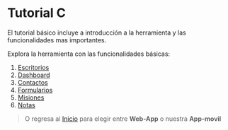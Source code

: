 # Tutorial C

El tutorial básico incluye a introducción a la herramienta y las funcionalidades mas importantes. 

Explora la herramienta con las funcionalidades básicas:

1. [Escritorios](/v1/web-app/basico/escritorios.html)
2. [Dashboard](/v1/web-app/basico/dashboard.html)
3. [Contactos](/v1/web-app/basico/contactos.html)
4. [Formularios](/v1/web-app/basico/formularios.html)
5. [Misiones](/v1/web-app/basico/misiones.html)
6. [Notas](/v1/web-app/basico/notas.html)

> O regresa al [Inicio](https://docs.optacheck.com/v1/) para elegir entre **Web-App** o nuestra **App-movil**
<!--stackedit_data:
eyJoaXN0b3J5IjpbMjk3NjkwNjU3XX0=
-->